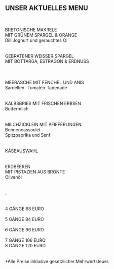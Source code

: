 ## UNSER AKTUELLES MENU
<br>

BRETONISCHE MAKRELE <br>
MIT GRÜNEM SPARGEL & ORANGE <br>
Dill Joghurt und gerauchtes Öl <br>
<br>
<br>
GEBRATENER WEISSER SPARGEL<br>
MIT BOTTARGA, ESTRAGON & ERDNUSS<br>
<br>    
<br>
MEERÄSCHE MIT FENCHEL UND ANIS<br>
Sardellen- Tomaten-Tapenade<br>
<br>
<br>
KALBSBRIES MIT FRISCHEN ERBSEN<br>
Buttermilch<br>
<br>
<br>
MILCHZICKLEIN MIT PFIFFERLINGEN<br>
Bohnencassoulet<br>
Spitzpaprika und Senf<br>
<br>
<br>
KÄSEAUSWAHL<br>
<br>
<br>
ERDBEEREN<br>
MIT PISTAZIEN AUS BRONTE<br>
Olivenöl<br>
<br>
<br>
.    
<br>
<br>
4 GÄNGE 68 EURO <br>  
5 GÄNGE 84 EURO <br>  
6 GÄNGE 96 EURO <br>  
7 GÄNGE 106 EURO <br>
8 GÄNGE 120 EURO <br>
<br>
<br>
*Alle Preise inklusive gesetzlicher Mehrwertsteuer.


